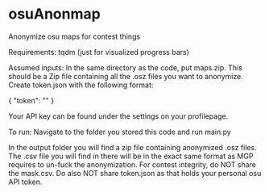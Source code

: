 # osuAnonmap
Anonymize osu maps for contest things

Requirements:
tqdm (just for visualized progress bars)

Assumed inputs:
In the same directory as the code, put maps.zip. This should be a Zip file containing all the .osz files you want to anonymize.
Create token.json with the following format:

 {
  "token": "<your legacy osuAPI token>"
}

Your API key can be found under the settings on your profilepage.

To run:
Navigate to the folder you stored this code and run main.py

In the output folder you will find a zip file containing anonymized .osz files. The .csv file you will find in there will be in the exact same format as MGP requires to un-fuck the anonymization.
For contest integrity, do NOT share the mask.csv. Do also NOT share token.json as that holds your personal osu API token.
